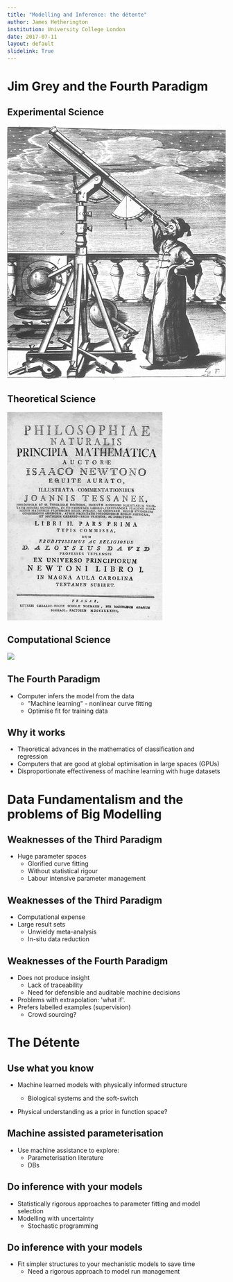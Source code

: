 ```yaml
---
title: "Modelling and Inference: the détente"
author: James Hetherington
institution: University College London
date: 2017-07-11
layout: default
slidelink: True
---
```


Jim Grey and the Fourth Paradigm
===================

Experimental Science
----------

![ ](assets/hevelius_telescope.gif)

Theoretical Science
--------------

![ ](assets/pricipia.png)

Computational Science
-------------------

![ ](assets/galaxy.png)

The Fourth Paradigm
-------------------

* Computer infers the model from the data
    * "Machine learning" - nonlinear curve fitting
    * Optimise fit for training data

Why it works
-----------------

* Theoretical advances in the mathematics of classification and regression
* Computers that are good at global optimisation in large spaces (GPUs)
* Disproportionate effectiveness of machine learning with huge datasets

Data Fundamentalism and the problems of Big Modelling
=====================================================

Weaknesses of the Third Paradigm
--------------------------------

* Huge parameter spaces
    * Glorified curve fitting
    * Without statistical rigour
    * Labour intensive parameter management

Weaknesses of the Third Paradigm
--------------------------------

* Computational expense
* Large result sets
    * Unwieldy meta-analysis
    * In-situ data reduction

Weaknesses of the Fourth Paradigm
---------------------------------

* Does not produce insight
    * Lack of traceability
    * Need for defensible and auditable machine decisions
* Problems with extrapolation: 'what if'.
* Prefers labelled examples (supervision)
    * Crowd sourcing?

The Détente
===========

Use what you know
-----------------

* Machine learned models with physically informed structure
    * Biological systems and the soft-switch

* Physical understanding as a prior in function space?

Machine assisted parameterisation
---------------------------------

* Use machine assistance to explore:
  * Parameterisation literature
  * DBs

Do inference with your models
-----------------------------

* Statistically rigorous approaches to parameter fitting and model selection
* Modelling with uncertainty
  * Stochastic programming

Do inference with your models
-----------------------------

* Fit simpler structures to your mechanistic models to save time
  * Need a rigorous approach to model run management
